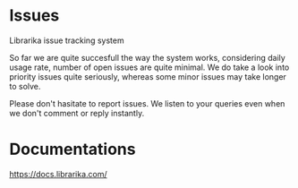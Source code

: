 Issues
======

Librarika issue tracking system


So far we are quite succesfull the way the system works, considering daily usage rate, number of open issues are quite minimal. We do take a look into priority issues quite seriously, whereas some minor issues may take longer to solve.

Please don't hasitate to report issues. We listen to your queries even when we don't comment or reply instantly.

Documentations
==============

https://docs.librarika.com/
